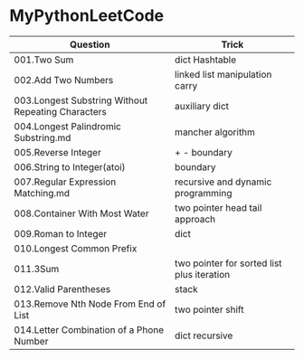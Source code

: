 # MyPythonLeetCode


Question|Trick
-----|------
001.Two Sum |	dict   Hashtable
002.Add Two Numbers 	|linked list manipulation carry
003.Longest Substring Without Repeating Characters 	|  auxiliary dict
004.Longest Palindromic Substring.md 	  | mancher algorithm
005.Reverse Integer |	+ -   boundary
006.String to Integer(atoi) 	| boundary
007.Regular Expression Matching.md |	  recursive and dynamic programming
008.Container With Most Water |	two pointer head tail approach
009.Roman to Integer |	   dict
010.Longest Common Prefix 	|
011.3Sum 	   | two pointer for sorted list plus iteration
012.Valid Parentheses  |   stack
013.Remove Nth Node From End of List 	 |    two pointer shift
014.Letter Combination of a Phone Number|   dict recursive
